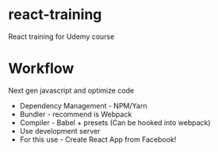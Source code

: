 # react-training
React training for Udemy course

# Workflow
Next gen javascript and optimize code
 - Dependency Management - NPM/Yarn
 - Bundler - recommend is Webpack
 - Compiler - Babel + presets (Can be hooked into webpack)
 - Use development server
 - For this use - Create React App from Facebook!
